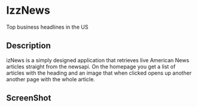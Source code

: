 # IzzNews

Top business headlines in the US

## Description

izNews is a simply designed application that retrieves live American News articles straight from the newsapi. On the homepage you get a list of articles with the heading and an image that when clicked opens up another another page with the whole article.

## ScreenShot

![]()


